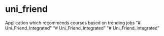 # uni_friend
Application which recommends courses based on trending jobs 
"# Uni_Friend_Integrated" 
"# Uni_Friend_Integrated" 
"# Uni_Friend_Integrated" 
